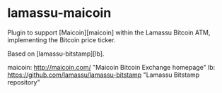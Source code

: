 lamassu-maicoin
===============

Plugin to support [Maicoin][maicoin] within the Lamassu Bitcoin ATM,
implementing the Bitcoin price ticker.

Based on [lamassu-bitstamp][lb].

maicoin: http://maicoin.com/ "Maicoin Bitcoin Exchange homepage"
lb: https://github.com/lamassu/lamassu-bitstamp "Lamassu Bitstamp repository"
